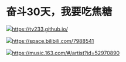 # 奋斗30天，我要吃焦糖
![](https://cdn.staticaly.com/gh/TV233/blogpic@master/img/QQ图片20220906220a6啊29.png)https://tv233.github.io/

![](https://cdn.staticaly.com/gh/TV233/blogpic@master/img/QQ图片202209062206啊29.jpg)https://space.bilibili.com/7988541

![](https://cdn.staticaly.com/gh/TV233/blogpic@master/img/QQ图片2022090622063啊29.png)https://music.163.com/#/artist?id=52970890

